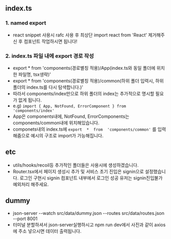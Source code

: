 ## index.ts

### 1. named export

- react snippet 사용시 rafc 사용 후 최상단 import react from 'React' 제거해주신 후 컴포넌트 작업하시면 됩니다!

### 2. index.ts 파일 내에 export 경로 작성

- export \* from 'components(경로별칭 적용)/App(index.ts와 동일 폴더에 위치한 파일명, tsx생략)'
- export \* from 'components(경로별칭 적용)/common(하위 폴더 입력시, 하위 폴더의 index.ts를 다시 탐색합니다.)'
- 따라서 components/index만으로 하위 폴더의 index는 추가적으로 명시할 필요가 없게 됩니다.
- e.g) `import { App, NotFound, ErrorComponent } from  'components/index'`
- App은 components내에, NotFound, ErrorComponents는 components/common내에 위치해있습니다.
- componets내의 index.ts에 `export  *  from  'components/common'` 를 입력해줌으로 예시의 구조로 import가 가능해집니다.

## etc

- utils/hooks/recoil등 추가적인 폴더들은 사용시에 생성하겠습니다.
- Router.tsx에서 페이지 생성시 추가 및 서비스 초기 진입은 signin으로 설정했습니다. 로그인 구현시 signin 컴포넌트 내부에서 로그인 성공 유저는 signin진입불가 예외처리 해주세요.

## dummy

- json-server --watch src/data/dummy.json --routes src/data/routes.json --port 8001
- 터미널 분할하셔서 json-server실행하시고 npm run dev에서 사진과 같이 axios에 주소 넣으시면 데이터 출력됩니다.
